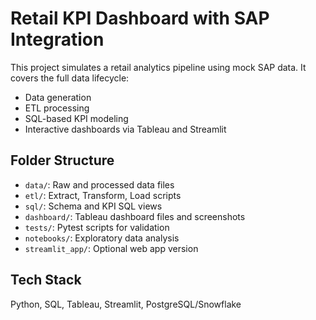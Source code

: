 # Retail KPI Dashboard with SAP Integration

This project simulates a retail analytics pipeline using mock SAP data. It covers the full data lifecycle:
- Data generation
- ETL processing
- SQL-based KPI modeling
- Interactive dashboards via Tableau and Streamlit

## Folder Structure
- `data/`: Raw and processed data files
- `etl/`: Extract, Transform, Load scripts
- `sql/`: Schema and KPI SQL views
- `dashboard/`: Tableau dashboard files and screenshots
- `tests/`: Pytest scripts for validation
- `notebooks/`: Exploratory data analysis
- `streamlit_app/`: Optional web app version

## Tech Stack
Python, SQL, Tableau, Streamlit, PostgreSQL/Snowflake

